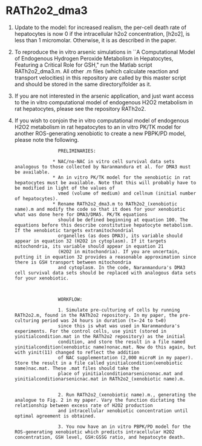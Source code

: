 # RATh2o2_dma3

1. Update to the model: for increased realism, the per-cell death rate of hepatocytes is now 0 if the intracellular h2o2 concentration, [h2o2], is less than 1 micromolar. Otherwise, it is as described in the paper.

2. To reproduce the in vitro arsenic simulations in ``A Computational Model of Endogenous Hydrogen Peroxide Metabolism in Hepatocytes, Featuring a Critical Role for GSH," run the Matlab
script RATh2o2_dma3.m. All other .m files (which calculate reaction and transport velocities) in this repository are called by this master script and should be stored in the same directory/folder as it.

3. If you are not interested in the arsenic application, and just want access to the in vitro computational model of endogenous H2O2 metabolism in rat hepatocytes, please see the repository RATh2o2. 

4. If you wish to conjoin the in vitro computational model of endogenous H2O2 metabolism in rat hepatocytes to an in vitro PK/TK model for another ROS-generating xenobiotic to create a new PBPK/PD model, please note the following.

                       PRELIMINARIES:
   
                     * NAC/no-NAC in vitro cell survival data sets analogous to those collected by Naranmandura et al. for DMA3 must be available.
                     * An in vitro PK/TK model for the xenobiotic in rat hepatocytes must be available. Note that this will probably have to be modified in light of the values of
                       vmed (volume of medium) and cellnum (initial number of hepatocytes). 
                     * Rename RATh2o2_dma3.m to RATh2o2_(xenobiotic name).m and modify the code so that it does for your xenobiotic what was done here for DMA3/DMA5. PK/TK equations
                       should be defined beginning at equation 100. The equations before this describe constitutive hepatocyte metabolism. If the xenobiotic targets extramitochondrial
                       organelles (as does DMA3), its variable should appear in equation 32 (H2O2 in cytoplasm). If it targets mitochondria, its variable should appear in equation 21
                       (H2O2 in mitochondria). If you are uncertain, putting it in equation 32 provides a reasonable approximation since there is GSH transport between mitochondria
                       and cytoplasm. In the code, Naranmandura's DMA3 cell survival data sets should be replaced with analogous data sets for your xenobiotic.
                     
                     

                       WORKFLOW:

                       1. Simulate pre-culturing of cells by running RATh2o2.m, found in the RATh2o2 repository. In my paper, the pre-culturing period was 24 hours in duration (t=-24 to t=0)
                       since this is what was used in Naranmandura's experiments. For the control cells, use yinit (stored in yinitialcondition.mat in the RATh2o2 repository) as the initial
                       condition, and store the result in a file named yinitialcondition(xenobiotic name)nonac.mat. Now do this again, but with yinit(11) changed to reflect the addition
                       of NAC supplementation (2,000 microM in my paper). Store the result in a file called yinitialcondition(xenobiotic name)nac.mat. These .mat files should take the
                       place of yinitialconditionarsenicnonac.mat and yinitialconditionarsenicnac.mat in RATh2o2_(xenobiotic name).m. 

    
                       2. Run RATh2o2_(xenobiotic name).m., generating the analogue to Fig. 2 in my paper. Vary the function dictating the relationship between excess rate of H2O2 production
                       and intracellular xenobiotic concentration until optimal agreement is obtained.

                       3. You now have an in vitro PBPK/PD model for the ROS-generating xenobiotic which predicts intracellular H2O2 concentration, GSH level, GSH:GSSG ratio, and hepatocyte death.

